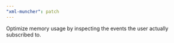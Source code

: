 ```yaml
---
"xml-muncher": patch
---
```


Optimize memory usage by inspecting the events the user actually subscribed to.

